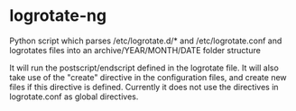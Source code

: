 logrotate-ng
============

Python script which parses /etc/logrotate.d/* and /etc/logrotate.conf and logrotates files into an archive/YEAR/MONTH/DATE folder structure

It will run the postscript/endscript defined in the logrotate file.
It will also take use of the "create" directive in the configuration files, and create new files if this directive is defined. Currently it does not use the directives in logrotate.conf as global directives.
